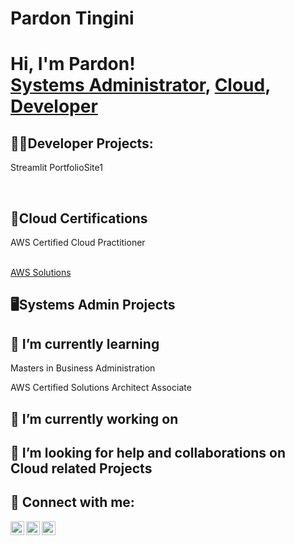 # Pardon Tingini

<h1>Hi, I'm Pardon! <br/><a href="https://github.com/pardontingini">Systems Administrator</a>, <a href="https://www.linkedin.com/in/joshmadakor/">Cloud</a>, <a href="https://www.youtube.com/c/joshmadakor">Developer</a></h1>

<h2>👨‍💻Developer Projects:</h2>
  <p>Streamlit PortfolioSite1</p>
  <br/><a href="https://tinginipaportfolio.streamlit.app"></a>
<h2>📜Cloud Certifications</h2>
  <p>AWS Certified Cloud Practitioner</p>
  <br/><a href="https:/github.com/pardontingini/AWS-Solutions"> AWS Solutions </a> 
<h2>🖥️Systems Admin Projects</h2>
  <p></p>
<h2>🌱 I’m currently learning</h2>
  <p>Masters in Business Administration</p>
  <p>AWS Certified Solutions Architect Associate</p>
<h2>🔭 I’m currently working on</h2>
  <p></p>
<h2>🤔 I’m looking for help and collaborations on Cloud related Projects</h2>
  <p></p>
  
<h2>🤳 Connect with me:</h2>

[<img align="left" alt="PardonTingini | YouTube" width="22px" src="https://cdn.jsdelivr.net/npm/simple-icons@v3/icons/youtube.svg" />][youtube]
[<img align="left" alt="PardonTingini | LinkedIn" width="22px" src="https://cdn.jsdelivr.net/npm/simple-icons@v3/icons/linkedin.svg" />][linkedin]
[<img align="left" alt="nodraptinglar | Instagram" width="22px" src="https://cdn.jsdelivr.net/npm/simple-icons@v3/icons/instagram.svg" />][instagram]

[youtube]: https://www.youtube.com/c/pardontingini
[instagram]: https://www.instagram.com/pardon_nodrap/
[linkedin]: https://www.linkedin.com/in/pardon-tingini-9915711b5/
